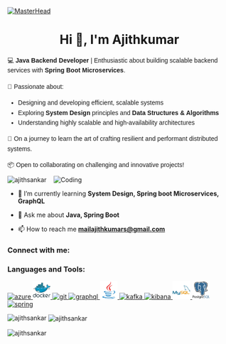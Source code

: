 [![MasterHead](https://terralogic.com/wp-content/uploads/2021/06/jvm.png)](https://ajithkumarsankar.io)
<h1 align="center">Hi 👋, I'm Ajithkumar</h1>
<div style="font-family: Arial, sans-serif; line-height: 1.6;">
  <p>💻 <strong>Java Backend Developer</strong> | Enthusiastic about building scalable backend services with <strong>Spring Boot Microservices</strong>.</p>
  <p>🚀 Passionate about:</p>
  <ul>
    <li>Designing and developing efficient, scalable systems</li>
    <li>Exploring <strong>System Design</strong> principles and <strong>Data Structures & Algorithms</strong></li>
    <li>Understanding highly scalable and high-availability architectures</li>
  </ul>
  <p>🎯 On a journey to learn the art of crafting resilient and performant distributed systems.</p>
  <p>📦 Open to collaborating on challenging and innovative projects!</p>
</div>

<img align="right" alt="Coding" width="400" src="https://backiee.com/static/wallpapers/1000x563/396529.jpg">

<p align="left"> <img src="https://komarev.com/ghpvc/?username=ajithsankar&label=Profile%20views&color=0e75b6&style=flat" alt="ajithsankar" /> </p>

- 🌱 I’m currently learning **System Design, Spring boot Microservices, GraphQL**

- 💬 Ask me about **Java, Spring Boot**

- 📫 How to reach me **mailajithkumars@gmail.com**

<h3 align="left">Connect with me:</h3>
<p align="left">
</p>

<h3 align="left">Languages and Tools:</h3>
<p align="left"> <a href="https://azure.microsoft.com/en-in/" target="_blank" rel="noreferrer"> <img src="https://www.vectorlogo.zone/logos/microsoft_azure/microsoft_azure-icon.svg" alt="azure" width="40" height="40"/> </a> <a href="https://www.docker.com/" target="_blank" rel="noreferrer"> <img src="https://raw.githubusercontent.com/devicons/devicon/master/icons/docker/docker-original-wordmark.svg" alt="docker" width="40" height="40"/> </a> <a href="https://git-scm.com/" target="_blank" rel="noreferrer"> <img src="https://www.vectorlogo.zone/logos/git-scm/git-scm-icon.svg" alt="git" width="40" height="40"/> </a> <a href="https://graphql.org" target="_blank" rel="noreferrer"> <img src="https://www.vectorlogo.zone/logos/graphql/graphql-icon.svg" alt="graphql" width="40" height="40"/> </a> <a href="https://www.java.com" target="_blank" rel="noreferrer"> <img src="https://raw.githubusercontent.com/devicons/devicon/master/icons/java/java-original.svg" alt="java" width="40" height="40"/> </a> <a href="https://kafka.apache.org/" target="_blank" rel="noreferrer"> <img src="https://www.vectorlogo.zone/logos/apache_kafka/apache_kafka-icon.svg" alt="kafka" width="40" height="40"/> </a> <a href="https://www.elastic.co/kibana" target="_blank" rel="noreferrer"> <img src="https://www.vectorlogo.zone/logos/elasticco_kibana/elasticco_kibana-icon.svg" alt="kibana" width="40" height="40"/> </a> <a href="https://www.mysql.com/" target="_blank" rel="noreferrer"> <img src="https://raw.githubusercontent.com/devicons/devicon/master/icons/mysql/mysql-original-wordmark.svg" alt="mysql" width="40" height="40"/> </a> <a href="https://www.postgresql.org" target="_blank" rel="noreferrer"> <img src="https://raw.githubusercontent.com/devicons/devicon/master/icons/postgresql/postgresql-original-wordmark.svg" alt="postgresql" width="40" height="40"/> </a> <a href="https://spring.io/" target="_blank" rel="noreferrer"> <img src="https://www.vectorlogo.zone/logos/springio/springio-icon.svg" alt="spring" width="40" height="40"/> </a> </p>

<p><img align="left" src="https://github-readme-stats.vercel.app/api/top-langs?username=ajithsankar&show_icons=true&locale=en&layout=compact" alt="ajithsankar" /></p>

<p>&nbsp;<img align="center" src="https://github-readme-stats.vercel.app/api?username=ajithsankar&show_icons=true&locale=en" alt="ajithsankar" /></p>

<p><img align="center" src="https://github-readme-streak-stats.herokuapp.com/?user=ajithsankar&" alt="ajithsankar" /></p>

